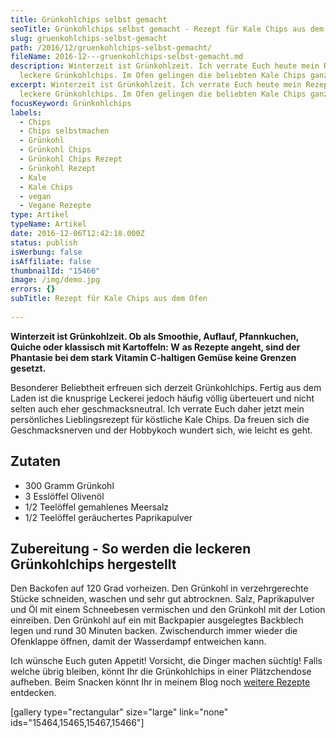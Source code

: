```yaml
---
title: Grünkohlchips selbst gemacht
seoTitle: Grünkohlchips selbst gemacht - Rezept für Kale Chips aus dem Ofen
slug: gruenkohlchips-selbst-gemacht
path: /2016/12/gruenkohlchips-selbst-gemacht/
fileName: 2016-12---gruenkohlchips-selbst-gemacht.md
description: Winterzeit ist Grünkohlzeit. Ich verrate Euch heute mein Rezept für
  leckere Grünkohlchips. Im Ofen gelingen die beliebten Kale Chips ganz leicht.
excerpt: Winterzeit ist Grünkohlzeit. Ich verrate Euch heute mein Rezept für
  leckere Grünkohlchips. Im Ofen gelingen die beliebten Kale Chips ganz leicht.
focusKeyword: Grünkohlchips
labels:
  - Chips
  - Chips selbstmachen
  - Grünkohl
  - Grünkohl Chips
  - Grünkohl Chips Rezept
  - Grünkohl Rezept
  - Kale
  - Kale Chips
  - vegan
  - Vegane Rezepte
type: Artikel
typeName: Artikel
date: 2016-12-06T12:42:18.000Z
status: publish
isWerbung: false
isAffiliate: false
thumbnailId: "15466"
image: /img/demo.jpg
errors: {}
subTitle: Rezept für Kale Chips aus dem Ofen
  
---
```


**Winterzeit ist Grünkohlzeit. Ob als Smoothie, Auflauf, Pfannkuchen, Quiche
oder klassisch mit Kartoffeln: W** **as Rezepte angeht, sind der Phantasie bei
dem stark Vitamin C-haltigen Gemüse keine Grenzen gesetzt.**

Besonderer Beliebtheit erfreuen sich derzeit Grünkohlchips. Fertig aus dem Laden
ist die knusprige Leckerei jedoch häufig völlig überteuert und nicht selten auch
eher geschmacksneutral. Ich verrate Euch daher jetzt mein persönliches
Lieblingsrezept für köstliche Kale Chips. Da freuen sich die Geschmacksnerven
und der Hobbykoch wundert sich, wie leicht es geht.

## Zutaten

- 300 Gramm Grünkohl
- 3 Esslöffel Olivenöl
- 1/2 Teelöffel gemahlenes Meersalz
- 1/2 Teelöffel geräuchertes Paprikapulver

## Zubereitung - So werden die leckeren Grünkohlchips hergestellt

Den Backofen auf 120 Grad vorheizen. Den Grünkohl in verzehrgerechte Stücke
schneiden, waschen und sehr gut abtrocknen. Salz, Paprikapulver und Öl mit einem
Schneebesen vermischen und den Grünkohl mit der Lotion einreiben. Den Grünkohl
auf ein mit Backpapier ausgelegtes Backblech legen und rund 30 Minuten backen.
Zwischendurch immer wieder die Ofenklappe öffnen, damit der Wasserdampf
entweichen kann.

Ich wünsche Euch guten Appetit! Vorsicht, die Dinger machen süchtig! Falls
welche übrig bleiben, könnt Ihr die Grünkohlchips in einer Plätzchendose
aufheben. Beim Snacken könnt Ihr in meinem Blog noch
[weitere Rezepte](/category/vegan-2/rezepte/) entdecken.

[gallery type="rectangular" size="large" link="none"
ids="15464,15465,15467,15466"]

  